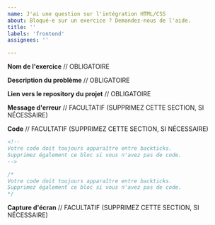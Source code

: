 ```yaml
---
name: J'ai une question sur l'intégration HTML/CSS
about: Bloqué·e sur un exercice ? Demandez-nous de l'aide.
title: ''
labels: 'frontend'
assignees: ''

---
```


**Nom de l'exercice**
// OBLIGATOIRE

**Description du problème**
// OBLIGATOIRE

**Lien vers le repository du projet**
// OBLIGATOIRE

**Message d'erreur**
// FACULTATIF (SUPPRIMEZ CETTE SECTION, SI NÉCESSAIRE)

**Code**
// FACULTATIF (SUPPRIMEZ CETTE SECTION, SI NÉCESSAIRE)

```html
<!--
Votre code doit toujours apparaître entre backticks.
Supprimez également ce bloc si vous n'avez pas de code.
-->
```

```css
/*
Votre code doit toujours apparaître entre backticks.
Supprimez également ce bloc si vous n'avez pas de code.
*/
```

**Capture d'écran**
// FACULTATIF (SUPPRIMEZ CETTE SECTION, SI NÉCESSAIRE)
